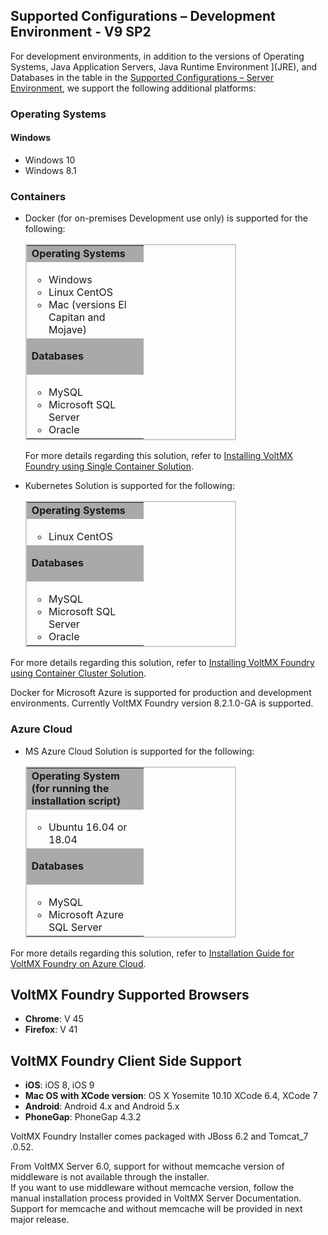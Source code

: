 ﻿  

Supported Configurations – Development Environment - V9 SP2
-----------------------------------------------------------

For development environments, in addition to the versions of Operating Systems, Java Application Servers, Java Runtime Environment ](JRE), and Databases in the table in the [Supported Configurations – Server Environment](Supported_Config_Server_EnvV9.md#Supporte2), we support the following additional platforms:

### Operating Systems

#### Windows

*   Windows 10
*   Windows 8.1

### Containers

*   Docker (for on-premises Development use only) is supported for the following:
    
    <table style="border-left-style: solid;border-left-width: 1.5pt;border-left-color: #ccc;border-right-style: solid;border-right-width: 1.5pt;border-right-color: #ccc;border-top-style: solid;border-top-width: 1.5pt;border-top-color: #ccc;border-bottom-style: solid;border-bottom-width: 1.5pt;border-bottom-color: #ccc;margin-left: 0;margin-right: auto;mc-table-style: url('Resources/Stylesheets/Basic.css');width: 337px;" class="TableStyle_Basic" cellspacing="0"><colgroup><col style="width: 187px;"></colgroup><tbody><tr><td class="TableStyle_Basic_Body_0_0_RowSep_ColEnd" style="background-color: #a9a9a9;font-weight: bold;">Operating Systems</td></tr><tr><td class="TableStyle_Basic_Body_0_0_RowSep_ColEnd"><ul><li>Windows</li><li>Linux CentOS</li><li>Mac (versions El Capitan and Mojave)</li></ul></td></tr><tr><td class="TableStyle_Basic_Body_0_0_RowSep_ColEnd" style="background-color: #a9a9a9;"><p><b>Databases</b></p></td></tr><tr><td class="TableStyle_Basic_Body_0_0_RowEnd_ColEnd"><ul><li>MySQL</li><li>Microsoft SQL Server</li><li>Oracle</li></ul></td></tr></tbody></table>
    
    For more details regarding this solution, refer to [Installing VoltMX Foundry using Single Container Solution](https://docs.voltmx.com/voltmxlibrary/voltmxfoundry/voltmxfoundry_single_container/Default.md).
    
*   Kubernetes Solution is supported for the following:
    
    <table style="border-left-style: solid;border-left-width: 1.5pt;border-left-color: #ccc;border-right-style: solid;border-right-width: 1.5pt;border-right-color: #ccc;border-top-style: solid;border-top-width: 1.5pt;border-top-color: #ccc;border-bottom-style: solid;border-bottom-width: 1.5pt;border-bottom-color: #ccc;margin-left: 0;margin-right: auto;mc-table-style: url('Resources/Stylesheets/Basic.css');width: 337px;" class="TableStyle_Basic" cellspacing="0"><colgroup><col style="width: 187px;"></colgroup><tbody><tr><td class="TableStyle_Basic_Body_0_0_RowSep_ColEnd" style="background-color: #a9a9a9;font-weight: bold;">Operating Systems</td></tr><tr><td class="TableStyle_Basic_Body_0_0_RowSep_ColEnd"><ul><li>Linux CentOS</li></ul></td></tr><tr><td class="TableStyle_Basic_Body_0_0_RowSep_ColEnd" style="background-color: #a9a9a9;"><p><b>Databases</b></p></td></tr><tr><td class="TableStyle_Basic_Body_0_0_RowEnd_ColEnd"><ul><li>MySQL</li><li>Microsoft SQL Server</li><li>Oracle</li></ul></td></tr></tbody></table>
    

For more details regarding this solution, refer to [Installing VoltMX Foundry using Container Cluster Solution](https://docs.voltmx.com/voltmxlibrary/voltmxfoundry/voltmxfoundry_containers_solution_on-prem/Default.md).

Docker for Microsoft Azure is supported for production and development environments. Currently VoltMX Foundry version 8.2.1.0-GA is supported.

### Azure Cloud

*   MS Azure Cloud Solution is supported for the following:
    
    <table style="border-left-style: solid;border-left-width: 1.5pt;border-left-color: #ccc;border-right-style: solid;border-right-width: 1.5pt;border-right-color: #ccc;border-top-style: solid;border-top-width: 1.5pt;border-top-color: #ccc;border-bottom-style: solid;border-bottom-width: 1.5pt;border-bottom-color: #ccc;margin-left: 0;margin-right: auto;mc-table-style: url('Resources/Stylesheets/Basic.css');width: 337px;" class="TableStyle_Basic" cellspacing="0"><colgroup><col style="width: 187px;"></colgroup><tbody><tr><td class="TableStyle_Basic_Body_0_0_RowSep_ColEnd" style="background-color: #a9a9a9;font-weight: bold;">Operating System (for running the installation script)</td></tr><tr><td class="TableStyle_Basic_Body_0_0_RowSep_ColEnd"><ul><li>Ubuntu 16.04 or 18.04</li></ul></td></tr><tr><td class="TableStyle_Basic_Body_0_0_RowSep_ColEnd" style="background-color: #a9a9a9;"><p><b>Databases</b></p></td></tr><tr><td class="TableStyle_Basic_Body_0_0_RowEnd_ColEnd"><ul><li>MySQL</li><li>Microsoft Azure SQL Server</li></ul></td></tr></tbody></table>
    

For more details regarding this solution, refer to [Installation Guide for VoltMX Foundry on Azure Cloud](https://docs.voltmx.com/voltmxlibrary/voltmxfoundry/voltmxfoundry_on_azure/Default.md).

VoltMX Foundry Supported Browsers
---------------------------------------

*   **Chrome**: V 45
*   **Firefox**: V 41

VoltMX Foundry Client Side Support
----------------------------------------

*   **iOS**: iOS 8, iOS 9
*   **Mac OS with XCode version**: OS X Yosemite 10.10 XCode 6.4, XCode 7
*   **Android**: Android 4.x and Android 5.x
*   **PhoneGap**: PhoneGap 4.3.2

VoltMX Foundry Installer comes packaged with JBoss 6.2 and Tomcat\_7 .0.52.

From VoltMX Server 6.0, support for without memcache version of middleware is not available through the installer.  
If you want to use middleware without memcache version, follow the manual installation process provided in VoltMX Server Documentation.  
Support for memcache and without memcache will be provided in next major release.
